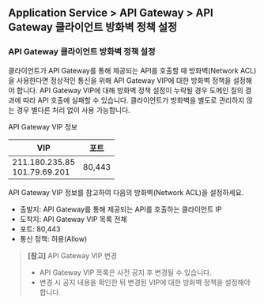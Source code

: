 ## Application Service > API Gateway > API Gateway 클라이언트 방화벽 정책 설정 

### API Gateway 클라이언트 방화벽 정책 설정 

클라이언트가 API Gateway를 통해 제공되는 API를 호출할 때 방화벽(Network ACL)을 사용한다면 정상적인 통신을 위해 API Gateway VIP에 대한 방화벽 정책을 설정해야 합니다.
API Gateway VIP에 대해 방화벽 정책 설정이 누락될 경우 도메인 질의 결과에 따라 API 호출에 실패할 수 있습니다. 
클라이언트가 방화벽을 별도로 관리하지 않는 경우 별다른 처리 없이 사용 가능합니다.

API Gateway VIP 정보

| VIP | 포트 |
| --- | --- |
| 211.180.235.85<br>101.79.69.201 | 80,443 |

API Gateway VIP 정보를 참고하여 다음의 방화벽(Network ACL)을 설정하세요.
* 출발지: API Gateway를 통해 제공되는 API를 호출하는 클라이언트 IP
* 도착지: API Gateway VIP 목록 전체 
* 포트: 80,443
* 통신 정책: 허용(Allow) 

> **[참고]** API Gateway VIP 변경
> * API Gateway VIP 목록은 사전 공지 후 변경될 수 있습니다. 
> * 변경 시 공지 내용을 확인한 뒤 변경된 VIP에 대한 방화벽 정책을 설정해야 합니다.